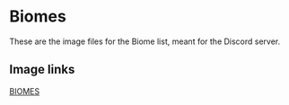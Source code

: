 # Biomes

These are the image files for the Biome list, meant for the Discord server.

## Image links

[BIOMES](https://github.com/Carolus-Studios/minecraft-server-assets/raw/main/discord/images/biomes/biomesupdate.jpg)
